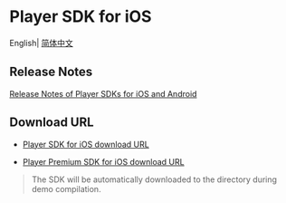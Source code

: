 # Player SDK for iOS

English| [简体中文](./README.md)

## Release Notes

[Release Notes of Player SDKs for iOS and Android](https://www.tencentcloud.com/document/product/266/50632?lang=en&pg=)

## Download URL

- [Player SDK for iOS download URL](https://liteav.sdk.qcloud.com/download/latest/TXLiteAVSDK_Player_iOS_latest.zip)

- [Player Premium SDK for iOS download URL](https://liteav.sdk.qcloud.com/download/latest/TXLiteAVSDK_Player_Premium_Android_latest.zip)

> The SDK will be automatically downloaded to the directory during demo compilation.

